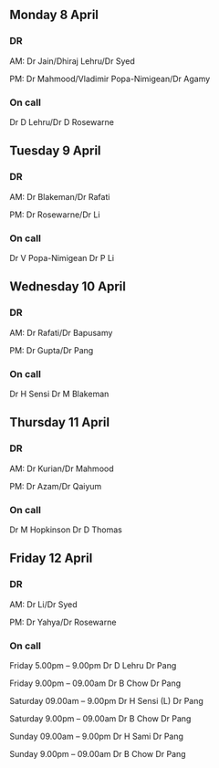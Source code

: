 ## Monday 8 April

### DR 
AM: Dr Jain/Dhiraj Lehru/Dr Syed

PM: Dr Mahmood/Vladimir Popa-Nimigean/Dr Agamy

### On call
Dr D Lehru/Dr D Rosewarne

## Tuesday 9 April

### DR 
AM: Dr Blakeman/Dr Rafati

PM: Dr Rosewarne/Dr Li

### On call
Dr V Popa-Nimigean	Dr P Li

## Wednesday 10 April

### DR 
AM: Dr Rafati/Dr Bapusamy

PM: Dr Gupta/Dr Pang

### On call
Dr H Sensi	Dr M Blakeman 


## Thursday 11 April

### DR 
AM: Dr Kurian/Dr Mahmood

PM: Dr Azam/Dr Qaiyum

### On call
Dr M Hopkinson	Dr D Thomas


## Friday 12 April

### DR 
AM: Dr Li/Dr Syed

PM: Dr Yahya/Dr Rosewarne

### On call
Friday 5.00pm – 9.00pm	Dr D Lehru	Dr Pang

Friday 9.00pm – 09.00am	Dr B Chow	Dr Pang

Saturday 09.00am – 9.00pm	Dr H Sensi (L)	Dr Pang

Saturday 9.00pm – 09.00am	Dr B Chow	Dr Pang

Sunday 09.00am – 9.00pm	Dr H Sami	Dr Pang

Sunday 9.00pm – 09.00am	Dr B Chow	Dr Pang	



